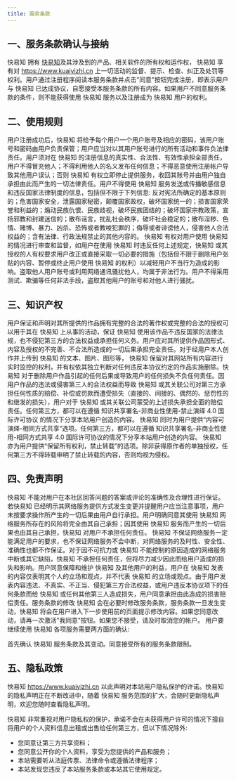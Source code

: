```yaml
---
title: 服务条款
---
```


## 一、服务条款确认与接纳

快易知 拥有 <a href="https://www.kuaiyizhi.cn">快易知</a>及其涉及到的产品、相关软件的所有权和运作权， 快易知 享有对 https://www.kuaiyizhi.cn 上一切活动的监督、提示、检查、纠正及处罚等权利。用户通过注册程序阅读本服务条款并点击"同意"按钮完成注册，即表示用户与 快易知 已达成协议，自愿接受本服务条款的所有内容。如果用户不同意服务条款的条件，则不能获得使用 快易知 服务以及注册成为 快易知 用户的权利。

## 二、使用规则

用户注册成功后，快易知 将给予每个用户一个用户账号及相应的密码，该用户账号和密码由用户负责保管；用户应当对以其用户账号进行的所有活动和事件负法律责任。用户须对在 快易知 的注册信息的真实性、合法性、有效性承担全部责任，用户不得冒充他人；不得利用他人的名义发布任何信息；不得恶意使用注册帐户导致其他用户误认；否则 快易知 有权立即停止提供服务，收回其账号并由用户独自承担由此而产生的一切法律责任。用户不得使用 快易知 服务发送或传播敏感信息和违反国家法律制度的信息，包括但不限于下列信息: 反对宪法所确定的基本原则的；危害国家安全，泄露国家秘密，颠覆国家政权，破坏国家统一的；损害国家荣誉和利益的；煽动民族仇恨、民族歧视，破坏民族团结的；破坏国家宗教政策，宣扬邪教和封建迷信的；散布谣言，扰乱社会秩序，破坏社会稳定的；散布淫秽、色情、赌博、暴力、凶杀、恐怖或者教唆犯罪的；侮辱或者诽谤他人，侵害他人合法权益的；含有法律、行政法规禁止的其他内容的。 快易知 有权对用户使用 快易知 的情况进行审查和监督，如用户在使用 快易知 时违反任何上述规定，快易知 或其授权的人有权要求用户改正或直接采取一切必要的措施（包括但不限于删除用户张贴的内容、暂停或终止用户使用 快易知 的权利）以减轻用户不当行为造成的影响。盗取他人用户账号或利用网络通讯骚扰他人，均属于非法行为。用户不得采用测试、欺骗等任何非法手段，盗取其他用户的账号和对他人进行骚扰。

## 三、知识产权

用户保证和声明对其所提供的作品拥有完整的合法的著作权或完整的合法的授权可以用于其在 快易知 上从事的活动，保证 快易知 使用该作品不违反国家的法律法规，也不侵犯第三方的合法权益或承担任何义务。用户应对其所提供作品因形式、内容及授权的不完善、不合法所造成的一切后果承担完全责任。对于经用户本人创作并上传到 快易知 的文本、图片、图形等， 快易知 保留对其网站所有内容进行实时监控的权利，并有权依其独立判断对任何违反本协议约定的作品实施删除。快易知 对于删除用户作品引起的任何后果或导致用户的任何损失不负任何责任。因用户作品的违法或侵害第三人的合法权益而导致 快易知 或其关联公司对第三方承担任何性质的赔偿、补偿或罚款而遭受损失（直接的、间接的、偶然的、惩罚性的和继发的损失），用户对于 快易知 或其关联公司蒙受的上述损失承担全面的赔偿责任。任何第三方，都可以在遵循 知识共享署名-非商业性使用-禁止演绎 4.0 国际许可协议 的情况下分享本站用户创造的内容。 快易知 同时为用户提供“内容可演绎-相同方式共享”选项。任何第三方，都可以在遵循 知识共享署名-非商业性使用-相同方式共享 4.0 国际许可协议的情况下分享本站用户创造的内容。 快易知 亦为用户提供“保留所有权利，禁止转载”的选项。除非获得原作者的单独授权，任何第三方不得转载申明了禁止转载的内容，否则均视为侵权。

## 四、免责声明

快易知 不能对用户在本社区回答问题的答案或评论的准确性及合理性进行保证。若快易知 已经明示其网络服务提供方式发生变更并提醒用户应当注意事项，用户未按要求操作所产生的一切后果由用户自行承担。用户明确同意其使用 快易知 网络服务所存在的风险将完全由其自己承担；因其使用 快易知 服务而产生的一切后果也由其自己承担，快易知 对用户不承担任何责任。 快易知 不保证网络服务一定能满足用户的要求，也不保证网络服务不会中断，对网络服务的及时性、安全性、准确性也都不作保证。对于因不可抗力或 快易知 不能控制的原因造成的网络服务中断或其它缺陷，快易知 不承担任何责任，但将尽力减少因此而给用户造成的损失和影响。用户同意保障和维护 快易知 及其他用户的利益，用户在 快易知 发表的内容仅表明其个人的立场和观点，并不代表 快易知 的立场或观点。由于用户发表内容违法、不真实、不正当、侵犯第三方合法权益，或用户违反本协议项下的任何条款而给 快易知 或任何其他第三人造成损失，用户同意承担由此造成的损害赔偿责任。服务条款的修改 快易知 会在必要时修改服务条款，服务条款一旦发生变动，快易知 将会在用户进入下一步使用前的页面提示修改内容。如果您同意改动，请再一次激活"我同意"按钮。如果您不接受，请及时取消您的帐户。 用户要继续使用 快易知 各项服务需要两方面的确认:

首先确认 快易知 服务条款及其变动。同意接受所有的服务条款限制。

## 五、隐私政策

快易知 https://www.kuaiyizhi.cn 以此声明对本站用户隐私保护的许诺。快易知的隐私声明正在不断改进中，随着 快易知 服务范围的扩大，会随时更新隐私声明，欢迎您随时查看隐私声明。

快易知 非常重视对用户隐私权的保护，承诺不会在未获得用户许可的情况下擅自将用户的个人资料信息出租或出售给任何第三方，但以下情况除外:

- 您同意让第三方共享资料；
- 您同意公开你的个人资料，享受为您提供的产品和服务；
- 本站需要听从法庭传票、法律命令或遵循法律程序；
- 本站发现您违反了本站服务条款或本站其它使用规定。
